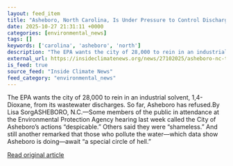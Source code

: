 ```yaml
---
layout: feed_item
title: "Asheboro, North Carolina, Is Under Pressure to Control Discharges of a Toxic Chemical Into Drinking Water Supply"
date: 2025-10-27 21:31:11 +0000
categories: [environmental_news]
tags: []
keywords: ['carolina', 'asheboro', 'north']
description: "The EPA wants the city of 28,000 to rein in an industrial solvent, 1,4-Dioxane, from its wastewater discharges"
external_url: https://insideclimatenews.org/news/27102025/asheboro-nc-toxic-chemical-drinking-water-supply-epa/
is_feed: true
source_feed: "Inside Climate News"
feed_category: "environmental_news"
---
```


The EPA wants the city of 28,000 to rein in an industrial solvent, 1,4-Dioxane, from its wastewater discharges. So far, Asheboro has refused.By Lisa SorgASHEBORO, N.C.—Some members of the public in attendance at the Environmental Protection Agency hearing last week called the City of Asheboro’s actions “despicable.” Others said they were “shameless.” And still another remarked that those who pollute the water—which data show Asheboro is doing—await “a special circle of hell.”

[Read original article](https://insideclimatenews.org/news/27102025/asheboro-nc-toxic-chemical-drinking-water-supply-epa/)
